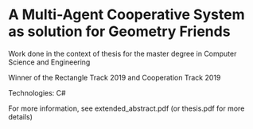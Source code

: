 # A Multi-Agent Cooperative System as solution for Geometry Friends

Work done in the context of thesis for the master degree in Computer Science and Engineering

Winner of the Rectangle Track 2019 and Cooperation Track 2019

Technologies: C#

For more information, see extended_abstract.pdf (or thesis.pdf for more details)
